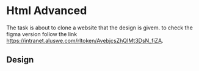 # Html Advanced 
The task  is about to clone a website that the design is givem.
to check the figma version follow the link https://intranet.aluswe.com/rltoken/AvebjcsZhQIMt3DsN_fiZA.

## Design

